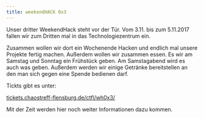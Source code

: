 ```yaml
---
title: weekendHACK 0x3
---
```

Unser dritter WeekendHack steht vor der Tür. 
Vom 3.11. bis zum 5.11.2017 fallen wir zum Dritten mal in das Technologiezentrum ein. 

Zusammen wollen wir dort ein Wochenende Hacken und endlich mal unsere Projekte fertig machen. 
Außerdem wollen wir zusammen essen. Es wir am Samstag und Sonntag ein Frühstück geben. Am Samstagabend wird es auch was geben. 
Außerdem werden wir einige Getränke bereitstellen an den man sich gegen eine Spende bedienen darf. 

Tickts gibt es unter: 

[tickets.chaostreff-flensburg.de/ctfl/wh0x3/](https://tickets.chaostreff-flensburg.de/ctfl/wh0x3/)

Mit der Zeit werden hier noch weiter Informationen dazu kommen.
